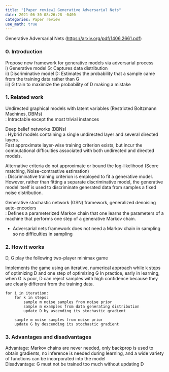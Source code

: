 ```yaml
---
title: "[Paper review] Generative Adversarial Nets"
date: 2021-06-30 08:26:28 -0400
categories: Paper review
use_math: true
---
```


Generative Adversarial Nets (https://arxiv.org/pdf/1406.2661.pdf)


### 0. Introduction
Propose new framework for generative models via adversarial process  
    i)	 Generative model G: Captures data distribution  
    ii)	 Discriminative model D: Estimates the probability that a sample came from the training data rather than G  
    iii) G train to maximize the probability of D making a mistake  


### 1. Related work
Undirected graphical models with latent variables (Restricted Boltzmann Machines, DBMs)  
: Intractable except the most trivial instances  
  
Deep belief networks (DBNs)  
: Hybrid models containing a single undirected layer and several directed layers.  
Fast approximate layer-wise training criterion exists, but incur the computational difficulties associated with both undirected and directed models.  
  
Alternative criteria do not approximate or bound the log-likelihood (Score matching, Noise-contrastive estimation)  
: Discriminative training criterion is employed to fit a generative model. However, rather than fitting a separate discriminative model, the generative model   itself is used to discriminate generated data from samples a fixed noise distribution.  
  
Generative stochastic network (GSN) framework, generalized denoising auto-encoders  
: Defines a parameterized Markov chain that one learns the parameters of a machine that performs one step of a generative Markov chain.  
  
- Adversarial nets framework does not need a Markov chain in sampling so no difficulties in sampling


### 2. How it works
D, G play the following two-player minimax game

Implements the game using an iterative, numerical approach while k steps of optimizing D and one step of optimizing G
In practice, early in learning, when G is poor, D can reject samples with high confidence because they are clearly different from the training data.

```
for i in iteration:
    for k in steps:
        sample m noise samples from noise prior
        sample m examples from data generating distribution
        update D by ascending its stochastic gradient

    sample m noise samples from noise prior
    update G by descending its stochastic gradient
```

### 3. Advantages and disadvantages  
Advantage: Markov chains are never needed, only backprop is used to obtain gradients, no inference is needed during learning, and a wide variety of functions can be incorporated into the model  
Disadvantage:  G must not be trained too much without updating D
























